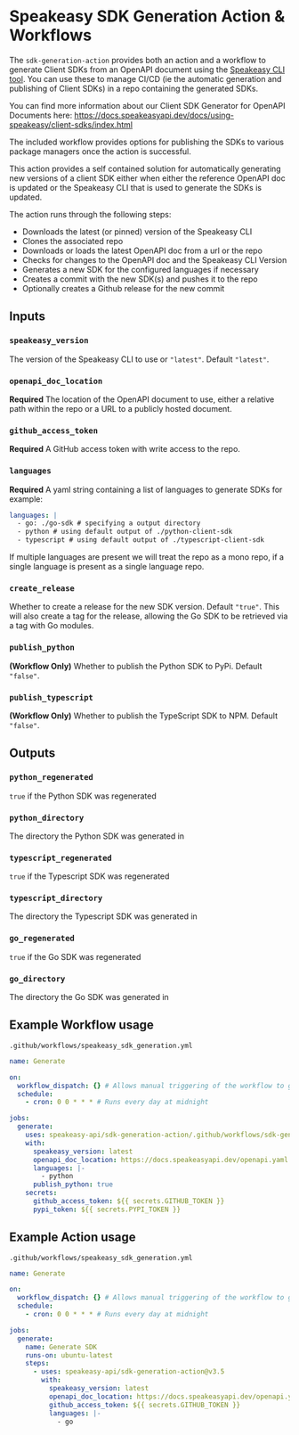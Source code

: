 # Speakeasy SDK Generation Action & Workflows

The `sdk-generation-action` provides both an action and a workflow to generate Client SDKs from an OpenAPI document using the [Speakeasy CLI tool](https://github.com/speakeasy-api/speakeasy). You can use these to manage CI/CD (ie the automatic generation and publishing of Client SDKs) in a repo containing the generated SDKs.

You can find more information about our Client SDK Generator for OpenAPI Documents here: https://docs.speakeasyapi.dev/docs/using-speakeasy/client-sdks/index.html

The included workflow provides options for publishing the SDKs to various package managers once the action is successful.

This action provides a self contained solution for automatically generating new versions of a client SDK either when either the reference OpenAPI doc is updated or the Speakeasy CLI that is used to generate the SDKs is updated.

The action runs through the following steps:
- Downloads the latest (or pinned) version of the Speakeasy CLI
- Clones the associated repo
- Downloads or loads the latest OpenAPI doc from a url or the repo
- Checks for changes to the OpenAPI doc and the Speakeasy CLI Version
- Generates a new SDK for the configured languages if necessary
- Creates a commit with the new SDK(s) and pushes it to the repo
- Optionally creates a Github release for the new commit

## Inputs

### `speakeasy_version`

The version of the Speakeasy CLI to use or `"latest"`. Default `"latest"`.

### `openapi_doc_location`

**Required** The location of the OpenAPI document to use, either a relative path within the repo or a URL to a publicly hosted document.

### `github_access_token`

**Required** A GitHub access token with write access to the repo.

### `languages`

**Required** A yaml string containing a list of languages to generate SDKs for example:
```yaml
languages: |
  - go: ./go-sdk # specifying a output directory
  - python # using default output of ./python-client-sdk
  - typescript # using default output of ./typescript-client-sdk
```

If multiple languages are present we will treat the repo as a mono repo, if a single language is present as a single language repo.

### `create_release`

Whether to create a release for the new SDK version. Default `"true"`.
This will also create a tag for the release, allowing the Go SDK to be retrieved via a tag with Go modules.

### `publish_python`

**(Workflow Only)** Whether to publish the Python SDK to PyPi. Default `"false"`.

### `publish_typescript`

**(Workflow Only)** Whether to publish the TypeScript SDK to NPM. Default `"false"`.

## Outputs

### `python_regenerated`
    
`true` if the Python SDK was regenerated

### `python_directory`

The directory the Python SDK was generated in

### `typescript_regenerated`
    
`true` if the Typescript SDK was regenerated

### `typescript_directory`

The directory the Typescript SDK was generated in

### `go_regenerated`
    
`true` if the Go SDK was regenerated

### `go_directory`

The directory the Go SDK was generated in

## Example Workflow usage

`.github/workflows/speakeasy_sdk_generation.yml`
```yaml
name: Generate

on:
  workflow_dispatch: {} # Allows manual triggering of the workflow to generate SDK
  schedule:
    - cron: 0 0 * * * # Runs every day at midnight

jobs:
  generate:
    uses: speakeasy-api/sdk-generation-action/.github/workflows/sdk-generation.yaml@v3.5 # Import the sdk generation workflow which will handle the generation of the SDKs and publishing to the package managers
    with:
      speakeasy_version: latest
      openapi_doc_location: https://docs.speakeasyapi.dev/openapi.yaml
      languages: |-
        - python
      publish_python: true
    secrets:
      github_access_token: ${{ secrets.GITHUB_TOKEN }}
      pypi_token: ${{ secrets.PYPI_TOKEN }}
```

## Example Action usage

`.github/workflows/speakeasy_sdk_generation.yml`
```yaml
name: Generate

on:
  workflow_dispatch: {} # Allows manual triggering of the workflow to generate SDK
  schedule:
    - cron: 0 0 * * * # Runs every day at midnight

jobs:
  generate:
    name: Generate SDK
    runs-on: ubuntu-latest
    steps:
      - uses: speakeasy-api/sdk-generation-action@v3.5
        with:
          speakeasy_version: latest
          openapi_doc_location: https://docs.speakeasyapi.dev/openapi.yaml
          github_access_token: ${{ secrets.GITHUB_TOKEN }}
          languages: |-
            - go
```